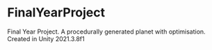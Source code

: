 # FinalYearProject
Final Year Project. A procedurally generated planet with optimisation. Created in Unity 2021.3.8f1 
